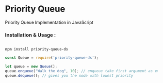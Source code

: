 # Priority Queue

Priority Queue Implementation in JavaScript

### Installation & Usage :

```Installation

npm install priority-queue-ds

```

```Javascript
const Queue = require('priority-queue-ds');

let queue = new Queue();
queue.enqueue("Walk the dog", 10); // enqueue take first argument as event and second argument as priority. Priority 1 is greater than 2
queue.dequeue(); // gives you the node with lowest priority
```
